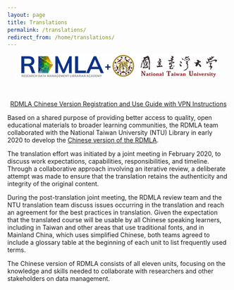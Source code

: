 ```yaml
---
layout: page
title: Translations
permalink: /translations/
redirect_from: /home/translations/
---
```


<p align="center"><img src="/images/display-images/RDMLA+NTU.png" alt="RDMLA and NTU Logos"></p> <br>

<p style="color:red;" align="center"><a href="https://github.com/RDMLA/rdmla.github.io/blob/master/images/RDMLA%E4%B8%AD%E6%96%87%E7%89%88%20%E6%B3%A8%E5%86%8C%E5%8F%8A%E4%BD%BF%E7%94%A8%E6%8C%87%E5%8D%97.pdf" target="_blank">RDMLA Chinese Version Registration and Use Guide with VPN Instructions</a></p>

Based on a shared purpose of providing better access to quality, open educational materials to broader learning communities, the RDMLA team collaborated with the National Taiwan University (NTU) Library in early 2020 to develop the <a href="https://www.canvas.net/browse/simmonsu/courses/research-data-management-librarian-academy-rdmla--" target="_blank">Chinese version of the RDMLA</a>. 

The translation effort was initiated by a joint meeting in February 2020, to discuss work expectations, capabilities, responsibilities, and timeline. Through a collaborative approach involving an iterative review, a deliberate attempt was made to ensure that the translation retains the authenticity and integrity of the original content.

During the post-translation joint meeting, the RDMLA review team and the NTU translation team discuss issues occurring in the translation and reach an agreement for the best practices in translation. Given the expectation that the translated course will be usable by all Chinese speaking learners, including in Taiwan and other areas that use traditional fonts, and in Mainland China, which uses simplified Chinese, both teams agreed to include a glossary table at the beginning of each unit to list frequently used terms.

The Chinese version of RDMLA consists of all eleven units, focusing on the knowledge and skills needed to collaborate with researchers and other stakeholders on data management.
